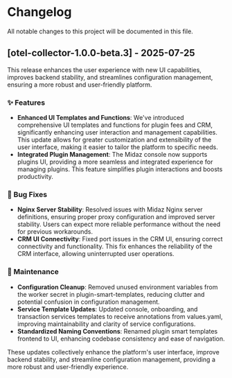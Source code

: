 # Changelog

All notable changes to this project will be documented in this file.

## [otel-collector-1.0.0-beta.3] - 2025-07-25

This release enhances the user experience with new UI capabilities, improves backend stability, and streamlines configuration management, ensuring a more robust and user-friendly platform.

### ✨ Features  
- **Enhanced UI Templates and Functions**: We've introduced comprehensive UI templates and functions for plugin fees and CRM, significantly enhancing user interaction and management capabilities. This update allows for greater customization and extensibility of the user interface, making it easier to tailor the platform to specific needs.
- **Integrated Plugin Management**: The Midaz console now supports plugins UI, providing a more seamless and integrated experience for managing plugins. This feature simplifies plugin interactions and boosts productivity.

### 🐛 Bug Fixes
- **Nginx Server Stability**: Resolved issues with Midaz Nginx server definitions, ensuring proper proxy configuration and improved server stability. Users can expect more reliable performance without the need for previous workarounds.
- **CRM UI Connectivity**: Fixed port issues in the CRM UI, ensuring correct connectivity and functionality. This fix enhances the reliability of the CRM interface, allowing uninterrupted user operations.

### 🔧 Maintenance
- **Configuration Cleanup**: Removed unused environment variables from the worker secret in plugin-smart-templates, reducing clutter and potential confusion in configuration management.
- **Service Template Updates**: Updated console, onboarding, and transaction services templates to receive annotations from values.yaml, improving maintainability and clarity of service configurations.
- **Standardized Naming Conventions**: Renamed plugin smart templates frontend to UI, enhancing codebase consistency and ease of navigation.

These updates collectively enhance the platform's user interface, improve backend stability, and streamline configuration management, providing a more robust and user-friendly experience.
